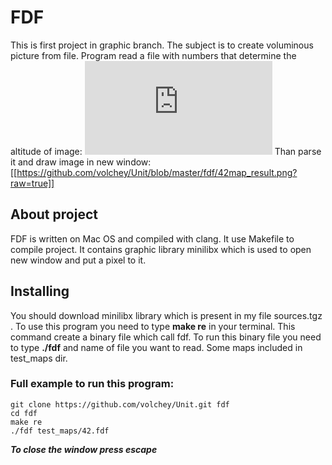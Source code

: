# FDF
This is first project in graphic branch.
The subject is to create voluminous picture from file.
Program read a file with numbers that determine the altitude of image:
![alt text](https://github.com/volchey/Unit/tree/master/fdf/test_maps/42.fdf)
Than parse it and draw image in new window:
[[https://github.com/volchey/Unit/blob/master/fdf/42map_result.png?raw=true]]
## About project
FDF is written on Mac OS and compiled with clang. It use Makefile to compile project. It contains graphic library minilibx which is used to open new window and put a pixel to it.
## Installing
You should download minilibx library which is present in my file sources.tgz .
To use this program you need to type **make re** in your terminal. This command create a binary file which call fdf.
To run this binary file you need to type **./fdf** and name of file you want to read.
Some maps included in test_maps dir.
### Full example to run this program:
```
git clone https://github.com/volchey/Unit.git fdf
cd fdf
make re
./fdf test_maps/42.fdf
```
**_To close the window press escape_**